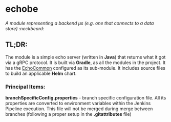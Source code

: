 # echobe
_A module representing a backend µs (e.g. one that connects to a data store) :neckbeard:_

## TL;DR:
The module is a simple echo server (written in **Java**) that returns what it got via a gRPC protocol. It is built via **Gradle**, as all the modules in the project. It has the [EchoCommon](https://github.com/demo4echo/EchoCommon) configured as its sub-module. It includes source files to build an applicable **Helm** chart.

### Principal Items:
**branchSpecificConfig.properties** - branch specific configuration file. All its properties are converted to environment variables within the Jenkins Pipeline execution. This file will not be merged during merge between branches (following a proper setup in the **.gitattributes** file)
